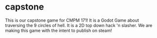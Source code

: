 # capstone
 This is our capstone game for CMPM 171! It is a Godot Game about traversing the 9 circles of hell. It is a 2D top down hack 'n slasher. We are making this game with the intent to publish on steam!
